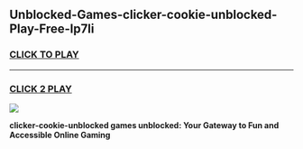 
## Unblocked-Games-clicker-cookie-unblocked-Play-Free-lp7li
<h3>
<a href="https://premium76.site?title=clicker-cookie-unblocked&ref=19M">CLICK TO PLAY</a></h3>
<hr>

<h3>
<a href="https://premium76.site?title=clicker-cookie-unblocked&ref=19M">CLICK 2 PLAY</a>
  
</h3>

<a href="https://premium76.site?title=clicker-cookie-unblocked&ref=19M"><img src="https://clearcache.store/games.png"></a>


**clicker-cookie-unblocked games unblocked: Your Gateway to Fun and Accessible Online Gaming**
